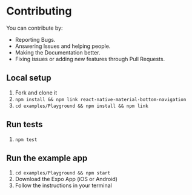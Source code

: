 # Contributing

You can contribute by:

* Reporting Bugs.
* Answering Issues and helping people.
* Making the Documentation better.
* Fixing issues or adding new features through Pull Requests.

## Local setup

1.  Fork and clone it
2.  `npm install && npm link react-native-material-bottom-navigation`
3.  `cd examples/Playground && npm install && npm link`

## Run tests

1.  `npm test`

## Run the example app

1.  `cd examples/Playground && npm start`
2.  Download the Expo App (iOS or Android)
3.  Follow the instructions in your terminal
